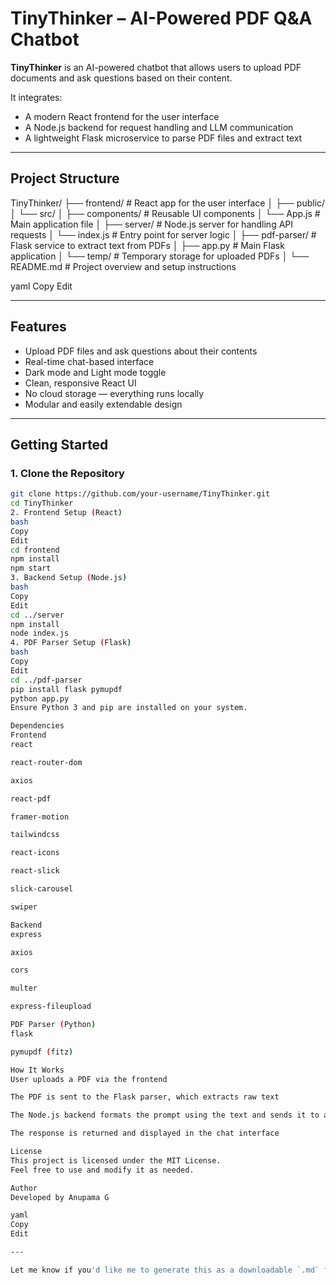 # TinyThinker – AI-Powered PDF Q&A Chatbot

**TinyThinker** is an AI-powered chatbot that allows users to upload PDF documents and ask questions based on their content.

It integrates:
- A modern React frontend for the user interface  
- A Node.js backend for request handling and LLM communication  
- A lightweight Flask microservice to parse PDF files and extract text

---

## Project Structure

TinyThinker/
├── frontend/ # React app for the user interface
│ ├── public/
│ └── src/
│ ├── components/ # Reusable UI components
│ └── App.js # Main application file
│
├── server/ # Node.js server for handling API requests
│ └── index.js # Entry point for server logic
│
├── pdf-parser/ # Flask service to extract text from PDFs
│ ├── app.py # Main Flask application
│ └── temp/ # Temporary storage for uploaded PDFs
│
└── README.md # Project overview and setup instructions

yaml
Copy
Edit

---

## Features

- Upload PDF files and ask questions about their contents  
- Real-time chat-based interface  
- Dark mode and Light mode toggle  
- Clean, responsive React UI  
- No cloud storage — everything runs locally  
- Modular and easily extendable design

---

## Getting Started

### 1. Clone the Repository

```bash
git clone https://github.com/your-username/TinyThinker.git
cd TinyThinker
2. Frontend Setup (React)
bash
Copy
Edit
cd frontend
npm install
npm start
3. Backend Setup (Node.js)
bash
Copy
Edit
cd ../server
npm install
node index.js
4. PDF Parser Setup (Flask)
bash
Copy
Edit
cd ../pdf-parser
pip install flask pymupdf
python app.py
Ensure Python 3 and pip are installed on your system.

Dependencies
Frontend
react

react-router-dom

axios

react-pdf

framer-motion

tailwindcss

react-icons

react-slick

slick-carousel

swiper

Backend
express

axios

cors

multer

express-fileupload

PDF Parser (Python)
flask

pymupdf (fitz)

How It Works
User uploads a PDF via the frontend

The PDF is sent to the Flask parser, which extracts raw text

The Node.js backend formats the prompt using the text and sends it to an LLM (e.g., TinyLlama)

The response is returned and displayed in the chat interface

License
This project is licensed under the MIT License.
Feel free to use and modify it as needed.

Author
Developed by Anupama G

yaml
Copy
Edit

---

Let me know if you'd like me to generate this as a downloadable `.md` file or add optional sections like demo screenshots, deployment instructions, or contribution guidelines.







